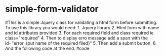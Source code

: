 # simple-form-validator
#This is a simple Jquery class for validating a html form before submitting.
To use this library you would need: 1. Jquery library 2. Html form with name and id attributes provided
3. For each required field and class required ie class="required" 4. Then to display erro message add a span with the id="error_{put name of the required filed}" 5. Then add a submit button. 6. And the following code at the end.
#code
<script>
$("#validate").submit(function(){
	return $(this).validate_html_form();
});
</script>
